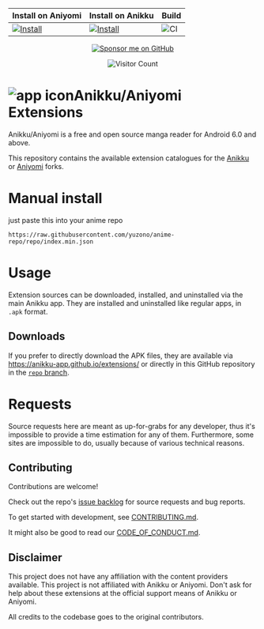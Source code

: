<div align="center">

| Install on Aniyomi | Install on Anikku | Build  |
|--------------------|-------------------|--------|
| [![Install](https://img.shields.io/badge/Click%20here%20to%20install%20this%20repo-blue&style=flat)](https://intradeus.github.io/http-protocol-redirector/?r=aniyomi://add-repo?url=https://raw.githubusercontent.com/yuzono/anime-repo/repo/index.min.json) | [![Install](https://img.shields.io/badge/Click%20here%20to%20install%20repo-gray?style=flat&labelColor=red)](https://intradeus.github.io/http-protocol-redirector/?r=anikku://add-repo?url=https://raw.githubusercontent.com/yuzono/anime-repo/repo/index.min.json) | ![CI](https://github.com/yuzono/aniyomi-extensions/actions/workflows/build_push.yml/badge.svg) |

[![Sponsor me on GitHub](https://custom-icon-badges.demolab.com/badge/-Sponsor-ea4aaa?style=for-the-badge&logo=heart&logoColor=white)](https://github.com/sponsors/cuong-tran "Sponsor me on GitHub")

![Visitor Count](https://count.getloli.com/get/@yuzono?theme=capoo-2)
</div>

# ![app icon](./.github/readme-images/app-icon.png)Anikku/Aniyomi Extensions
Anikku/Aniyomi is a free and open source manga reader for Android 6.0 and above.

This repository contains the available extension catalogues for the [Anikku](https://github.com/komikku-app/anikku) or [Aniyomi](https://github.com/aniyomiorg/aniyomi) forks.

# Manual install
just paste this into your anime repo
```
https://raw.githubusercontent.com/yuzono/anime-repo/repo/index.min.json
```

# Usage

Extension sources can be downloaded, installed, and uninstalled via the main Anikku app. They are installed and uninstalled like regular apps, in `.apk` format.

## Downloads

If you prefer to directly download the APK files, they are available via https://anikku-app.github.io/extensions/ or directly in this GitHub repository in the [`repo` branch](https://github.com/yuzono/anime-repo/tree/repo/apk).

# Requests

Source requests here are meant as up-for-grabs for any developer, thus it's impossible to provide a time estimation for any of them. Furthermore, some sites are impossible to do, usually because of various technical reasons.

## Contributing

Contributions are welcome!

Check out the repo's [issue backlog](https://github.com/yuzono/aniyomi-extensions/issues) for source requests and bug reports.

To get started with development, see [CONTRIBUTING.md](./CONTRIBUTING.md).

It might also be good to read our [CODE_OF_CONDUCT.md](./CODE_OF_CONDUCT.md).

## Disclaimer

This project does not have any affiliation with the content providers available.
This project is not affiliated with Anikku or Aniyomi.
Don't ask for help about these extensions at the official support means of Anikku or Aniyomi.

All credits to the codebase goes to the original contributors.
